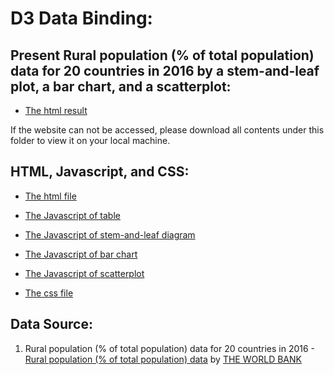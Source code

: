 # D3 Data Binding:

##  Present Rural population (% of total population) data for 20 countries in 2016 by a stem-and-leaf plot, a bar chart, and a scatterplot:

* [The html result](http://www-scf.usc.edu/~chenglil/v1.1/a5.html) 

If the website can not be accessed, please download all contents under this folder to view it on your local machine.

## HTML, Javascript, and CSS:
* [The html file](https://github.com/Cheng-Lin-Li/InformationVisualization/tree/master/D3_databinding/blob/master/a5.html)

* [The Javascript of table](https://github.com/Cheng-Lin-Li/InformationVisualization/tree/master/D3_databinding/blob/master/data_table.js)

* [The Javascript of stem-and-leaf diagram](https://github.com/Cheng-Lin-Li/InformationVisualization/tree/master/D3_databinding/blob/master/stem_n_leaf.js)

* [The Javascript of bar chart](https://github.com/Cheng-Lin-Li/InformationVisualization/tree/master/D3_databinding/blob/master/bar_chart.js)

* [The Javascript of scatterplot](https://github.com/Cheng-Lin-Li/InformationVisualization/tree/master/D3_databinding/blob/master/scatterplot.js)

* [The css file](https://github.com/INF554Fall17/a5-Cheng-Lin-Li/blob/master/css/style.css)

## Data Source:
1. Rural population (% of total population) data for 20 countries in 2016 - [Rural population (% of total population) data](https://data.worldbank.org/indicator/SP.RUR.TOTL.ZS) by [THE WORLD BANK](http://www.worldbank.org/)

